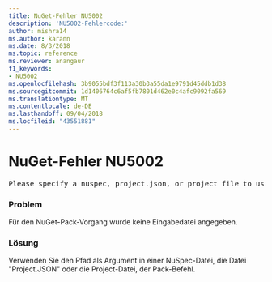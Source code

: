 ```yaml
---
title: NuGet-Fehler NU5002
description: 'NU5002-Fehlercode:'
author: mishra14
ms.author: karann
ms.date: 8/3/2018
ms.topic: reference
ms.reviewer: anangaur
f1_keywords:
- NU5002
ms.openlocfilehash: 3b9055bdf3f113a30b3a55da1e9791d45ddb1d38
ms.sourcegitcommit: 1d1406764c6af5fb7801d462e0c4afc9092fa569
ms.translationtype: MT
ms.contentlocale: de-DE
ms.lasthandoff: 09/04/2018
ms.locfileid: "43551881"
---
```

# <a name="nuget-error-nu5002"></a>NuGet-Fehler NU5002
<pre>Please specify a nuspec, project.json, or project file to use.</pre>

### <a name="issue"></a>Problem

Für den NuGet-Pack-Vorgang wurde keine Eingabedatei angegeben.


### <a name="solution"></a>Lösung

Verwenden Sie den Pfad als Argument in einer NuSpec-Datei, die Datei "Project.JSON" oder die Project-Datei, der Pack-Befehl.

